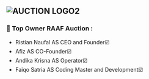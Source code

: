 ## ![AUCTION LOGO2](https://user-images.githubusercontent.com/127395496/224732225-088eb557-9c57-42b7-88dd-5b1ed86789e1.JPG)


### 🔱 Top Owner RAAF Auction :
- Ristian Naufal AS CEO and Founder☑️
- Afiz AS CO-Founder☑️
- Andika Krisna AS Operator☑️
- Faiqo Satria AS Coding Master and Development☑️


<!--
**KrisnaAndika/KrisnaAndika** is a ✨ _special_ ✨ repository because its `README.md` (this file) appears on your GitHub profile.

Here are some ideas to get you started:

- 🔭 I’m currently working on ...
- 🌱 I’m currently learning ...
- 👯 I’m looking to collaborate on ...
- 🤔 I’m looking for help with ...
- 💬 Ask me about ...
- 📫 How to reach me: ...
- 😄 Pronouns: ...
- ⚡ Fun fact: ...
-->


